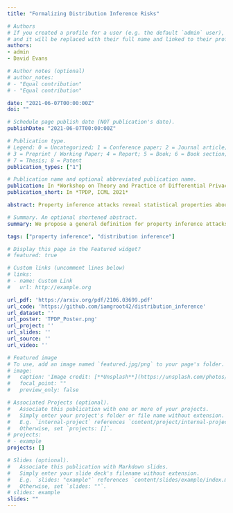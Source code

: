 ```yaml
---
title: "Formalizing Distribution Inference Risks"

# Authors
# If you created a profile for a user (e.g. the default `admin` user), write the username (folder name) here 
# and it will be replaced with their full name and linked to their profile.
authors:
- admin
- David Evans

# Author notes (optional)
# author_notes:
# - "Equal contribution"
# - "Equal contribution"

date: "2021-06-07T00:00:00Z"
doi: ""

# Schedule page publish date (NOT publication's date).
publishDate: "2021-06-07T00:00:00Z"

# Publication type.
# Legend: 0 = Uncategorized; 1 = Conference paper; 2 = Journal article;
# 3 = Preprint / Working Paper; 4 = Report; 5 = Book; 6 = Book section;
# 7 = Thesis; 8 = Patent
publication_types: ["1"]

# Publication name and optional abbreviated publication name.
publication: In *Workshop on Theory and Practice of Differential Privacy, ICML 2021*
publication_short: In *TPDP, ICML 2021*

abstract: Property inference attacks reveal statistical properties about a training set but are difficult to distinguish from the primary purposes of statistical machine learning, which is to produce models that capture statistical properties about a distribution. Motivated by Yeom et al.’s membership inference framework, we propose a formal and generic definition of property inference attacks. The proposed notion describes attacks that can distinguish between possible training distributions, extending beyond previous property inference attacks that infer the ratio of a particular type of data in the training data set. In this paper, we show how our definition captures previous property inference attacks as well as a new attack that reveals the average degree of nodes of a training graph and report on experiments giving insight into the potential risks of property inference attacks.

# Summary. An optional shortened abstract.
summary: We propose a general definition for property inference attacks that supports arbitrary properties. Experiments reveal how similar distributions can have starkly different attack success rates, and simple attacks can yield non-trivial accuracy.

tags: ["property inference", "distribution inference"]

# Display this page in the Featured widget?
# featured: true

# Custom links (uncomment lines below)
# links:
# - name: Custom Link
#   url: http://example.org

url_pdf: 'https://arxiv.org/pdf/2106.03699.pdf'
url_code: 'https://github.com/iamgroot42/distribution_inference'
url_dataset: ''
url_poster: 'TPDP_Poster.png'
url_project: ''
url_slides: ''
url_source: ''
url_video: ''

# Featured image
# To use, add an image named `featured.jpg/png` to your page's folder. 
# image:
#   caption: 'Image credit: [**Unsplash**](https://unsplash.com/photos/pLCdAaMFLTE)'
#   focal_point: ""
#   preview_only: false

# Associated Projects (optional).
#   Associate this publication with one or more of your projects.
#   Simply enter your project's folder or file name without extension.
#   E.g. `internal-project` references `content/project/internal-project/index.md`.
#   Otherwise, set `projects: []`.
# projects:
# - example
projects: []

# Slides (optional).
#   Associate this publication with Markdown slides.
#   Simply enter your slide deck's filename without extension.
#   E.g. `slides: "example"` references `content/slides/example/index.md`.
#   Otherwise, set `slides: ""`.
# slides: example
slides: ""
---
```


<!-- {{% callout note %}}
Click the *Cite* button above to demo the feature to enable visitors to import publication metadata into their reference management software.
{{% /callout %}}

{{% callout note %}}
Create your slides in Markdown - click the *Slides* button to check out the example.
{{% /callout %}}

Supplementary notes can be added here, including [code, math, and images](https://wowchemy.com/docs/writing-markdown-latex/). -->
